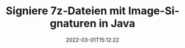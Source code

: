 ---
############################# Static ############################
layout: "auto-gen-signature"
date: 2022-03-01T15:12:22
draft: false
operation: Sign
signaturetype: Image
fileformat: 7z
productName: Java
lang: de
productCode: java
otherformats: pdf doc docx docm dot dotm dotx odt ott rtf xls xlsx xlsm xlsb csv ods ots xltx xltm ppt pptx pps ppsx odp otp potx potm pptm ppsm png jpg bmp gif tiff svg webp wmf
breadcrumb: Put Image signature on 7z for Java

############################# Head ############################
head_title: "Hinzufügen von Image-Signaturen zur 7z-Datei mit Java"
head_description: "Fügen Sie die Image-Signatur in die 7z-Datei für Java ein, indem Sie ein paar Codezeilen verwenden. Verwenden Sie die GroupDocs Document Signature API, um Dutzende von Dateiformaten zu signieren."

############################# Header ############################
title: "Signiere 7z-Dateien mit Image-Signaturen in Java"
description: "So fügen Sie eine Image-Signatur mit ein paar Zeilen Java-Code hinzu"
bg_image: "https://cms.admin.containerize.com/templates/aspose/App_Themes/V3/images/bg/header1.png"
bg_overlay: false
button:
    enable: true

############################# SubMenu ############################
submenu:
    enable: true

    left:
        img_alt: "GroupDocs.Signature for Java"
        image: "https://cms.admin.containerize.com/templates/groupdocs/images/product-logos/90x90-noborder/groupdocs-signature-java.png"
        product: "GroupDocs.Signature"
        platform: "Java"



############################# About ############################
about:
    enable: true
    title: "Über GroupDocs.Signature for Java Bildsignaturen-API"
    content: |
        [GroupDocs.Signature for Java](https://products.groupdocs.com/signature/java/) ist eine beliebte API für die elektronische Unterzeichnung digitaler Dokumente. Signaturen wie Texte, Bilder, digitale Zertifikate, Barcodes, QR-Codes, Stempel oder Metadaten sind verfügbar. Signaturen können auf PDFs, MS Word-Dokumenten, MS Excel-Arbeitsmappen, MS PowerPoint-Präsentationen, Adobe Photoshop-Dateien und verschiedenen Bildformaten platziert werden. Kunden können ihr Dokument signieren und elektronische Signaturen, die auf diesen Dokumenten angebracht wurden, aktualisieren, suchen, überprüfen, löschen oder in der Vorschau anzeigen. Darüber hinaus werden viele Möglichkeiten zur Anpassung von Signaturen bereitgestellt.
    

############################# Steps ############################
steps:
    enable: true
    title_left: "Schritte zum Signieren von 7z mit Image in Java"
    content_left: |
        [GroupDocs.Signature for Java](https://products.groupdocs.com/signature/java/) bietet die Möglichkeit, 7z-Dokumente mit Image-Signaturen schnell und einfach zu signieren.
        
        * Erstellen Sie eine Instanz der Signature-Klasse, die die 7z-Datei bereitstellt, die als Pfad oder Speicherstream signiert werden soll
        * Instanziieren Sie die SignOptions-Klasse und legen Sie alle erforderlichen Daten fest.
        * Rufen Sie die Signature.Sign()-Methode auf und übergeben Sie die 7z-Ausgabedatei oder den Speicherstrom

    title_right: " System Anforderungen"
    content_right: |
        GroupDocs.Signature for Java werden auf allen wichtigen Plattformen und Betriebssystemen unterstützt. Bevor Sie den folgenden Code ausführen, stellen Sie bitte sicher, dass die folgenden Voraussetzungen auf Ihrem System installiert sind.

        * Betriebssysteme: Microsoft Windows, Linux, MacOS
        * Entwicklungsumgebungen: NetBeans, Intellij IDEA, Eclipse, etc.
        * Java runtime: J2SE 6.0 and above
        * Holen Sie sich das neueste GroupDocs.Signature for Java von [Maven](https://repository.groupdocs.com/webapp/#/artifacts/browse/tree/General/repo/com/groupdocs/groupdocs-signature)
         
    code: |
        ```java    
                
        // Set up input 7z file
        String filePath = "input.7z";
        // Set up output file
        String outputFilePath = "output.7z";
        // Provide image file
        String imageFilePath = "image.png";

        // Instantiate Signature for input file
        Signature signature = new Signature(filePath);

        //Provide sign options
        ImageSignOptions options = new ImageSignOptions(imageFilePath);

        // set signature position
        options.setLeft(50);
        options.setTop(200);

        // sign 7z document
        SignResult result = signature.sign(outputFilePath, options);
        ```

############################# Demos ############################
demos:
    enable: true
    title: "Signieren von 7z-Dokumenten mit Image Live-Demo"
    content: |
       Signieren Sie die Datei 7z jetzt mit verschiedenen Signaturen, indem Sie die Website [GroupDocs.Signature App](https://products.groupdocs.app/signature/family) besuchen. Kostenlose Online-Demo wartet auf Sie.          

############################# More Formats ############################
more_formats:
    enable: true
    title: "Andere unterstützte Image-Signaturen für Java"
    content: |
        "Sie können 7z auch mit anderen Signaturtypen signieren. Bitte sehen Sie sich die Liste unten an."
    format: 
       
       
back_to_top:
    enable: true
---
